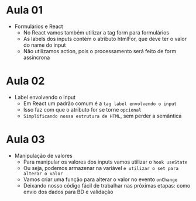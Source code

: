 # Aula 01

- Formulários e React
  - No React vamos também utilizar a tag form para formulários
  - As labels dos inputs contém o atributo htmlFor, que deve ter o valor do name do input
  - Não utilizamos action, pois o processamento será feito de form assíncrona


# Aula 02

- Label envolvendo o input
  - Em React um padrão comum é a `tag label envolvendo o input`
  - Isso faz com que o atributo for se torne `opcional`
  - `Simplificando nossa estrutura de HTML`, sem perder a semântica

# Aula 03

- Manipulação de valores
  - Para manipular os valores dos inputs vamos utilizar  o `hook useState`
  - Ou seja, podemos armazenar na variável `e utilizar o set para alterar o valor`
  - Vamos criar uma função para alterar o valor no evento `onChange`
  - Deixando nosso código fácil de trabalhar nas próximas etapas: como envio dos dados para BD e validação